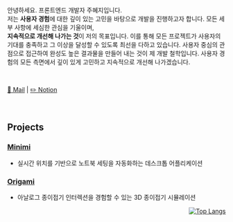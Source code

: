 안녕하세요. 프론트엔드 개발자 주혜지입니다. <br/>
저는 **사용자 경험**에 대한 깊이 있는 고민을 바탕으로 개발을 진행하고자 합니다. 모든 세부 사항에 세심한 관심을 기울이며,  
**지속적으로 개선해 나가는 것**이 저의 목표입니다. 이를 통해 모든 프로젝트가 사용자의 기대를 충족하고 그 이상을 달성할 수 있도록 최선을 다하고 있습니다.
사용자 중심의 관점으로 접근하여 완성도 높은 결과물을 만들어 내는 것이 제 개발 철학입니다. 사용자 경험의 모든 측면에서 깊이 있게 고민하고 지속적으로 개선해 나가겠습니다.

</br>

[📧 Mail](mailto:rosyjoo1999@gmail.com) | [✏️ Notion](https://hollow-mouth-d0c.notion.site/f1741eb1a24748a09fd61c5b6f0f1f23?pvs=74)

</br>

## Projects
### [Minimi](https://github.com/Joohyeji/Minimi)
- 실시간 위치를 기반으로 노트북 세팅을 자동화하는 데스크톱 어플리케이션

### [Origami](https://github.com/Origami-5M/Origami)
- 아날로그 종이접기 인터렉션을 경험할 수 있는 3D 종이접기 시뮬레이션

<div align="right">
  <a href="https://github.com/anuraghazra/github-readme-stats">
    <img src="https://github-readme-stats.vercel.app/api/top-langs/?username=Joohyeji" alt="Top Langs" />
  </a>
</div>
